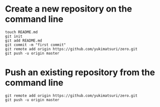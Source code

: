 # Create a new repository on the command line #

    touch README.md
    git init
    git add README.md
    git commit -m "first commit"
    git remote add origin https://github.com/yukimatsuri/zero.git
    git push -u origin master

# Push an existing repository from the command line #

    git remote add origin https://github.com/yukimatsuri/zero.git
    git push -u origin master

